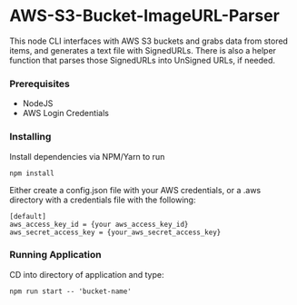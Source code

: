 # AWS-S3-Bucket-ImageURL-Parser

This node CLI interfaces with AWS S3 buckets and grabs data from stored items, and generates a text file with SignedURLs. There is also a helper function that parses those SignedURLs into UnSigned URLs, if needed.

### Prerequisites

- NodeJS
- AWS Login Credentials

### Installing

Install dependencies via NPM/Yarn to run

```
npm install
```

Either create a config.json file with your AWS credentials, or a .aws directory with a credentials file with the following:

```
[default]
aws_access_key_id = {your aws_access_key_id}
aws_secret_access_key = {your_aws_secret_access_key}
```

### Running Application

CD into directory of application and type:

```
npm run start -- 'bucket-name'
```
